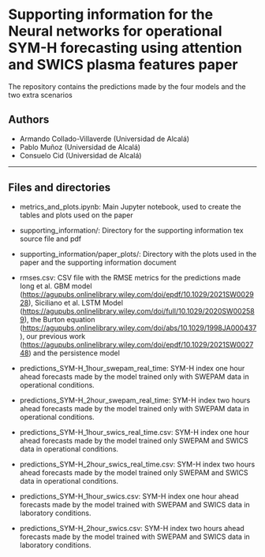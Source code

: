 # Supporting information for the Neural networks for operational SYM-H forecasting using attention and SWICS plasma features paper

The repository contains the predictions made by the four models and the two extra scenarios

## Authors

- Armando Collado-Villaverde (Universidad de Alcalá)
- Pablo Muñoz (Universidad de Alcalá)
- Consuelo Cid (Universidad de Alcalá)

--------------------------------
## Files and directories


- metrics_and_plots.ipynb: Main Jupyter notebook, used to create the tables and plots used on the paper

- supporting_information/: Directory for the supporting information tex source file and pdf

- supporting_information/paper_plots/: Directory with the plots used in the paper and the supporting information document

- rmses.csv: CSV file with the RMSE metrics for the predictions made Iong et al. GBM model (https://agupubs.onlinelibrary.wiley.com/doi/epdf/10.1029/2021SW002928), Siciliano et al. LSTM Model (https://agupubs.onlinelibrary.wiley.com/doi/full/10.1029/2020SW002589), the Burton equation (https://agupubs.onlinelibrary.wiley.com/doi/abs/10.1029/1998JA000437), our previous work (https://agupubs.onlinelibrary.wiley.com/doi/epdf/10.1029/2021SW002748) and the persistence model

- predictions_SYM-H_1hour_swepam_real_time: SYM-H index one hour ahead forecasts made by the model trained only with SWEPAM data in operational conditions. 

- predictions_SYM-H_2hour_swepam_real_time: SYM-H index two hours ahead forecasts made by the model trained only with SWEPAM data in operational conditions. 

- predictions_SYM-H_1hour_swics_real_time.csv: SYM-H index one hour ahead forecasts made by the model trained only SWEPAM and SWICS data in operational conditions. 

- predictions_SYM-H_2hour_swics_real_time.csv: SYM-H index two hours ahead forecasts made by the model trained only SWEPAM and SWICS data in operational conditions. 

- predictions_SYM-H_1hour_swics.csv: SYM-H index one hour ahead forecasts made by the model trained with SWEPAM and SWICS data in laboratory conditions.

- predictions_SYM-H_2hour_swics.csv: SYM-H index two hours ahead forecasts made by the model trained with SWEPAM and SWICS data in laboratory conditions.
